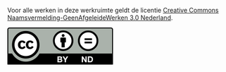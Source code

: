 Voor alle werken in deze werkruimte geldt de licentie [Creative Commons Naamsvermelding-GeenAfgeleideWerken 3.0 Nederland](https://creativecommons.org/licenses/by-nd/3.0/nl).

![](afbeeldingen/by-nd.svg)

